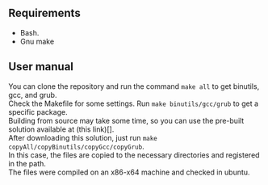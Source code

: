 ## Requirements
 - Bash.
 - Gnu make

## User manual
You can clone the repository and run the command `make all` to get binutils, gcc, and grub.<br>
Check the Makefile for some settings. Run `make binutils/gcc/grub` to get a specific package.<br> 
Building from source may take some time, so you can use the pre-built solution available at (this link)[].<br> 
After downloading this solution, just run `make copyAll/copyBinutils/copyGcc/copyGrub`.<br> 
In this case, the files are copied to the necessary directories and registered in the path.<br> 
The files were compiled on an x86-x64 machine and checked in ubuntu. <br> 
